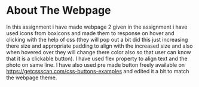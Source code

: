 # About The Webpage

In this assignment i have made webpage 2 given in the assignment i have used icons from boxicons  and made them to response on hover and clicking with the help of css (they will pop out a bit did this just increasing there size and appropriate padding to align with the increased size and also when hovered over they will change there color also so that user can know that it is a clickable button). I have used flex property to align text and the photo on same line.
I have also used pre made button freely available on https://getcssscan.com/css-buttons-examples
and edited it a bit to match the webpage theme.